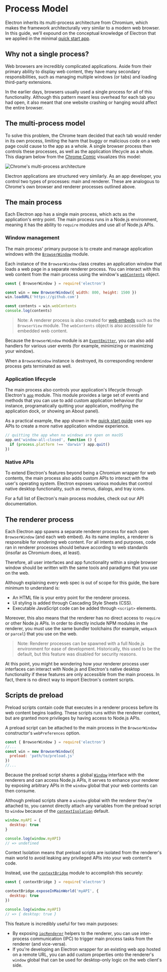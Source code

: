 # Process Model

Electron inherits its multi-process architecture from Chromium, which makes the framework architecturally very similar to a modern web browser. In this guide, we'll expound on the conceptual knowledge of Electron that we applied in the minimal [quick start app][].

## Why not a single process?

Web browsers are incredibly complicated applications. Aside from their primary ability to display web content, they have many secondary responsibilities, such as managing multiple windows (or tabs) and loading third-party extensions.

In the earlier days, browsers usually used a single process for all of this functionality. Although this pattern meant less overhead for each tab you had open, it also meant that one website crashing or hanging would affect the entire browser.

## The multi-process model

To solve this problem, the Chrome team decided that each tab would render in its own process, limiting the harm that buggy or malicious code on a web page could cause to the app as a whole. A single browser process then controls these processes, as well as the application lifecycle as a whole. This diagram below from the [Chrome Comic][] visualizes this model:

![Chrome's multi-process architecture](../images/chrome-processes.png)

Electron applications are structured very similarly. As an app developer, you control two types of processes: main and renderer. These are analogous to Chrome's own browser and renderer processes outlined above.

## The main process

Each Electron app has a single main process, which acts as the application's entry point. The main process runs in a Node.js environment, meaning it has the ability to `require` modules and use all of Node.js APIs.

### Window management

The main process' primary purpose is to create and manage application windows with the [`BrowserWindow`][browser-window] module.

Each instance of the `BrowserWindow` class creates an application window that loads a web page in a separate renderer process. You can interact with this web content from the main process using the window's [`webContents`][web-contents] object.

```js title='main.js'
const { BrowserWindow } = require('electron')

const win = new BrowserWindow({ width: 800, height: 1500 })
win.loadURL('https://github.com')

const contents = win.webContents
console.log(contents)
```

> Note: A renderer process is also created for [web embeds][web-embed] such as the `BrowserView` module. The `webContents` object is also accessible for embedded web content.

Because the `BrowserWindow` module is an [`EventEmitter`][event-emitter], you can also add handlers for various user events (for example, minimizing or maximizing your window).

When a `BrowserWindow` instance is destroyed, its corresponding renderer process gets terminated as well.

### Application lifecycle

The main process also controls your application's lifecycle through Electron's [`app`][app] module. This module provides a large set of events and methods that you can use to add custom application behaviour (for instance, programatically quitting your application, modifying the application dock, or showing an About panel).

As a practical example, the app shown in the [quick start guide][quick-start-lifecycle] uses `app` APIs to create a more native application window experience.

```js title='main.js'
// quitting the app when no windows are open on macOS
app.on('window-all-closed', function () {
  if (process.platform !== 'darwin') app.quit()
})
```

### Native APIs

To extend Electron's features beyond being a Chromium wrapper for web contents, the main process also adds custom APIs to interact with the user's operating system. Electron exposes various modules that control native desktop functionality, such as menus, dialogs, and tray icons.

For a full list of Electron's main process modules, check out our API documentation.

## The renderer process

Each Electron app spawns a separate renderer process for each open `BrowserWindow` (and each web embed). As its name implies, a renderer is responsible for *rendering* web content. For all intents and purposes, code ran in renderer processes should behave according to web standards (insofar as Chromium does, at least).

Therefore, all user interfaces and app functionality within a single browser window should be written with the same tools and paradigms that you use on the web.

Although explaining every web spec is out of scope for this guide, the bare minimum to understand is:

* An HTML file is your entry point for the renderer process.
* UI styling is added through Cascading Style Sheets (CSS).
* Executable JavaScript code can be added through `<script>` elements.

Moreover, this also means that the renderer has no direct access to `require` or other Node.js APIs. In order to directly include NPM modules in the renderer, you must use the same bundler toolchains (for example, `webpack` or `parcel`) that you use on the web.

> Note: Renderer processes can be spawned with a full Node.js environment for ease of development. Historically, this used to be the default, but this feature was disabled for security reasons.

At this point, you might be wondering how your renderer process user interfaces can interact with Node.js and Electron's native desktop functionality if these features are only accessible from the main process. In fact, there is no direct way to import Electron's content scripts.

## Scripts de preload


<!-- Note: This guide doesn't take sandboxing into account, which might fundamentally
change the statements here. --> Preload scripts contain code that executes in a renderer process before its web content begins loading. These scripts runs within the renderer context, but are granted more privileges by having access to Node.js APIs.

A preload script can be attached to the main process in the `BrowserWindow` constructor's `webPreferences` option.

```js title='main.js'
const { BrowserWindow } = require('electron')
//...
const win = new BrowserWindow({
  preload: 'path/to/preload.js'
})
//...
```

Because the preload script shares a global [`Window`][window-mdn] interface with the renderers and can access Node.js APIs, it serves to enhance your renderer by exposing arbitrary APIs in the `window` global that your web contents can then consume.

Although preload scripts share a `window` global with the renderer they're attached to, you cannot directly attach any variables from the preload script to `window` because of the [`contextIsolation`][context-isolation] default.

```js title='preload.js'
window.myAPI = {
  desktop: true
}
```

```js title='renderer.js'
console.log(window.myAPI)
// => undefined
```

Context Isolation means that preload scripts are isolated from the renderer's main world to avoid leaking any privileged APIs into your web content's code.

Instead, use the [`contextBridge`][context-bridge] module to accomplish this securely:

```js title='preload.js'
const { contextBridge } = require('electron')

contextBridge.exposeInMainWorld('myAPI', {
  desktop: true
})
```

```js title='renderer.js'
console.log(window.myAPI)
// => { desktop: true }
```

This feature is incredibly useful for two main purposes:

* By exposing [`ipcRenderer`][ipcRenderer] helpers to the renderer, you can use inter-process communication (IPC) to trigger main process tasks from the renderer (and vice-versa).
* If you're developing an Electron wrapper for an existing web app hosted on a remote URL, you can add custom properties onto the renderer's `window` global that can be used for desktop-only logic on the web client's side.

[quick start app]: ./quick-start.md

[Chrome Comic]: https://www.google.com/googlebooks/chrome/

[browser-window]: ../api/browser-window.md
[web-embed]: ./web-embeds.md
[web-contents]: ../api/web-contents.md
[event-emitter]: https://nodejs.org/api/events.html#events_class_eventemitter

[app]: ../api/app.md
[quick-start-lifecycle]: ./quick-start.md#manage-your-windows-lifecycle

[window-mdn]: https://developer.mozilla.org/en-US/docs/Web/API/Window
[context-isolation]: ./context-isolation.md
[context-bridge]: ../api/context-bridge.md
[ipcRenderer]: ../api/ipc-renderer.md
